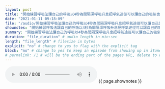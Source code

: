 ```yaml
---
layout: post
title: "開始練習呼吸法讓自己的呼吸以4秒為間隔深呼吸升息把呼氣途徑可以讓自己的吸氣也更加飽滿在呼吸中間做短暫的停留或者在吐氣的時候用力的快速吐完" # quotes allow forbidden characters like the colon
date: "2021-01-11 09:18:09"
file: "/audio/開始練習呼吸法讓自己的呼吸以4秒為間隔深呼吸升息把呼氣途徑可以讓自己的吸氣也更加飽滿在呼吸中間做短暫的停留或者在吐氣的時候用力的快速吐完.mp3"
shownotes: "開始練習呼吸法讓自己的呼吸以4秒為間隔深呼吸升息把呼氣途徑可以讓自己的吸氣也更加飽滿在呼吸中間做短暫的停留或者在吐氣的時候用力的快速吐完"
summary: "開始練習呼吸法讓自己的呼吸以4秒為間隔深呼吸升息把呼氣途徑可以讓自己的吸氣也更加飽滿在呼吸中間做短暫的停留或者在吐氣的時候用力的快速吐完"
duration: "file_duration" # audio length in min:sec
length: "file_length" # filesize in bytes
explicit: "no" # change to yes to flag with the explicit tag
block: "no" # change to yes to keep an episode from showing up in iTunes
# permalink: /1 # will be the ending part of the pages URL, delete to default to the title
---
```


<audio controls>
<source src="{{site.url}}{{site.baseurl}}{{ page.file }}" type="audio/x-mp3">
Your browser does not support the audio element.
</audio>
{{ page.shownotes }}
